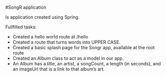 #SongR application

Is application created using Spring.

Fullfilled tasks:

- Created a hello world route at /hello
- Created a route that turns words into UPPER CASE.
- Created a basic splash page for the Songr app, available at the root route
- Created an Album class to act as a model in our app.
- An Album has a title, an artist, a songCount, a length (in seconds), and an imageUrl that is a link to that album’s art.
